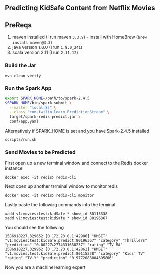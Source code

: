 ## Predicting KidSafe Content from Netflix Movies

## PreReqs
1. maven installed (I run maven `3.3.9`) - install with HomeBrew (`brew install maven@3.3`)
2. java version 1.8.0 (I run `1.8.0_241`)
3. scala version 2.11 (I run `2.11.12`)

### Build the Jar
~~~
mvn clean verify
~~~

### Run the Spark App
~~~bash
export SPARK_HOME=/path/to/spark-2.4.5
$SPARK_HOME/bin/spark-submit \
  --master "local[8]" \
  --class "com.twilio.learn.PredictionStream" \
  target/spark-redis-predict.jar \
  conf/app.yaml
~~~

Alternatively if SPARK_HOME is set and you have Spark-2.4.5 installed
~~~
scripts/run.sh
~~~

### Send Movies to be Predicted
First open up a new terminal window and connect to the Redis docker instance
~~~
docker exec -it redis5 redis-cli
~~~

Next open up another terminal window to monitor redis
~~~
docker exec -it redis5 redis-cli monitor
~~~

Lastly paste the following commands into the terminal
~~~
xadd v1:movies:test:kidSafe * show_id 80115338
xadd v1:movies:test:kidSafe * show_id 80196367
~~~

You should see the following
~~~
1586918227.329652 [0 172.23.0.1:42906] "HMSET" "v1:movies:test:kidSafe:predict:80196367" "category" "Thrillers" "prediction" "0.0022742774331638237" "rating" "TV-MA"
1586918227.329962 [0 172.23.0.1:42862] "HMSET" "v1:movies:test:kidSafe:predict:80115338" "category" "Kids' TV" "rating" "TV-Y" "prediction" "0.9772088004695866"
~~~

Now you are a machine learning expert
